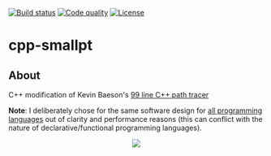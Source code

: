 [![Build status][s1]][av] [![Code quality][s2]][co] [![License][s3]][li]

[s1]: https://ci.appveyor.com/api/projects/status/7aoq8afvybx4efr8?svg=true
[s2]: https://api.codacy.com/project/badge/Grade/76933070201f4ae193c56320f682917b
[s3]: https://img.shields.io/badge/license-MIT-blue.svg

[av]: https://ci.appveyor.com/project/matt77hias/cpp-smallpt
[co]: https://www.codacy.com/app/matt77hias/cpp-samples?utm_source=github.com&amp;utm_medium=referral&amp;utm_content=matt77hias/cpp-samples&amp;utm_campaign=Badge_Grade
[li]: https://raw.githubusercontent.com/matt77hias/cpp-smallpt/master/LICENSE.txt

# cpp-smallpt

## About
C++ modification of Kevin Baeson's [99 line C++ path tracer](http://www.kevinbeason.com/smallpt/)

**Note**: I deliberately chose for the same software design for [all programming languages](https://github.com/matt77hias/smallpt) out of clarity and performance reasons (this can conflict with the nature of declarative/functional programming languages).

<p align="center"><img src="https://github.com/matt77hias/smallpt/blob/master/res/image.png" ></p>
